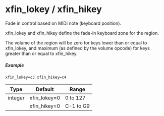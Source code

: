 ---
---
# xfin_lokey / xfin_hikey

Fade in control based on MIDI note (keyboard position).

xfin_lokey and xfin_hikey define the fade-in keyboard zone for the region.

The volume of the region will be zero for keys lower than or equal to xfin_lokey,
and maximum (as defined by the volume opcode)
for keys greater than or equal to xfin_hikey.

##### Example

```
xfin_lokey=c3 xfin_hikey=c4
```

| Type    | Default      | Range     |
| ---     | ---          | ---       |
| integer | xfin_lokey=0 | 0 to 127  |
|         | xfin_hikey=0 | C-1 to G9 |
